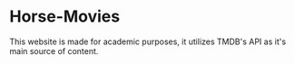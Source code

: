 # Horse-Movies

This website is made for academic purposes, it utilizes TMDB's API as it's main source of content.